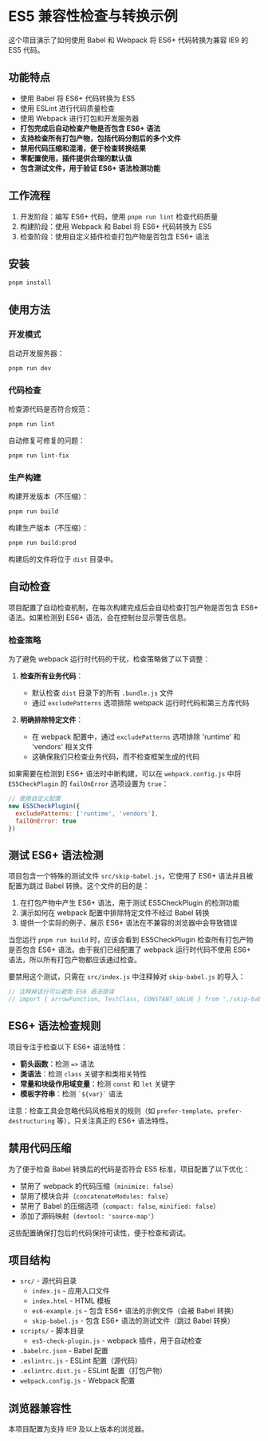 # ES5 兼容性检查与转换示例

这个项目演示了如何使用 Babel 和 Webpack 将 ES6+ 代码转换为兼容 IE9 的 ES5 代码。

## 功能特点

- 使用 Babel 将 ES6+ 代码转换为 ES5
- 使用 ESLint 进行代码质量检查
- 使用 Webpack 进行打包和开发服务器
- **打包完成后自动检查产物是否包含 ES6+ 语法**
- **支持检查所有打包产物，包括代码分割后的多个文件**
- **禁用代码压缩和混淆，便于检查转换结果**
- **零配置使用，插件提供合理的默认值**
- **包含测试文件，用于验证 ES6+ 语法检测功能**

## 工作流程

1. 开发阶段：编写 ES6+ 代码，使用 `pnpm run lint` 检查代码质量
2. 构建阶段：使用 Webpack 和 Babel 将 ES6+ 代码转换为 ES5
3. 检查阶段：使用自定义插件检查打包产物是否包含 ES6+ 语法

## 安装

```bash
pnpm install
```

## 使用方法

### 开发模式

启动开发服务器：

```bash
pnpm run dev
```

### 代码检查

检查源代码是否符合规范：

```bash
pnpm run lint
```

自动修复可修复的问题：

```bash
pnpm run lint-fix
```

### 生产构建

构建开发版本（不压缩）：

```bash
pnpm run build
```

构建生产版本（不压缩）：

```bash
pnpm run build:prod
```

构建后的文件将位于 `dist` 目录中。

## 自动检查

项目配置了自动检查机制，在每次构建完成后会自动检查打包产物是否包含 ES6+ 语法。如果检测到 ES6+ 语法，会在控制台显示警告信息。

### 检查策略

为了避免 webpack 运行时代码的干扰，检查策略做了以下调整：

1. **检查所有业务代码**：
   - 默认检查 `dist` 目录下的所有 `.bundle.js` 文件
   - 通过 `excludePatterns` 选项排除 webpack 运行时代码和第三方库代码

2. **明确排除特定文件**：
   - 在 webpack 配置中，通过 `excludePatterns` 选项排除 'runtime' 和 'vendors' 相关文件
   - 这确保我们只检查业务代码，而不检查框架生成的代码

如果需要在检测到 ES6+ 语法时中断构建，可以在 `webpack.config.js` 中将 `ES5CheckPlugin` 的 `failOnError` 选项设置为 `true`：

```javascript
// 使用自定义配置
new ES5CheckPlugin({
  excludePatterns: ['runtime', 'vendors'],
  failOnError: true
})
```

## 测试 ES6+ 语法检测

项目包含一个特殊的测试文件 `src/skip-babel.js`，它使用了 ES6+ 语法并且被配置为跳过 Babel 转换。这个文件的目的是：

1. 在打包产物中产生 ES6+ 语法，用于测试 ES5CheckPlugin 的检测功能
2. 演示如何在 webpack 配置中排除特定文件不经过 Babel 转换
3. 提供一个实际的例子，展示 ES6+ 语法在不兼容的浏览器中会导致错误

当您运行 `pnpm run build` 时，应该会看到 ES5CheckPlugin 检查所有打包产物是否包含 ES6+ 语法。由于我们已经配置了 webpack 运行时代码不使用 ES6+ 语法，所以所有打包产物都应该通过检查。

要禁用这个测试，只需在 `src/index.js` 中注释掉对 `skip-babel.js` 的导入：

```javascript
// 注释掉这行可以避免 ES6 语法错误
// import { arrowFunction, TestClass, CONSTANT_VALUE } from './skip-babel';
```

## ES6+ 语法检查规则

项目专注于检查以下 ES6+ 语法特性：

- **箭头函数**：检测 `=>` 语法
- **类语法**：检测 `class` 关键字和类相关特性
- **常量和块级作用域变量**：检测 `const` 和 `let` 关键字
- **模板字符串**：检测 `` `${var}` `` 语法

注意：检查工具会忽略代码风格相关的规则（如 `prefer-template`、`prefer-destructuring` 等），只关注真正的 ES6+ 语法特性。

## 禁用代码压缩

为了便于检查 Babel 转换后的代码是否符合 ES5 标准，项目配置了以下优化：

- 禁用了 webpack 的代码压缩（`minimize: false`）
- 禁用了模块合并（`concatenateModules: false`）
- 禁用了 Babel 的压缩选项（`compact: false`, `minified: false`）
- 添加了源码映射（`devtool: 'source-map'`）

这些配置确保打包后的代码保持可读性，便于检查和调试。

## 项目结构

- `src/` - 源代码目录
  - `index.js` - 应用入口文件
  - `index.html` - HTML 模板
  - `es6-example.js` - 包含 ES6+ 语法的示例文件（会被 Babel 转换）
  - `skip-babel.js` - 包含 ES6+ 语法的测试文件（跳过 Babel 转换）
- `scripts/` - 脚本目录
  - `es5-check-plugin.js` - webpack 插件，用于自动检查
- `.babelrc.json` - Babel 配置
- `.eslintrc.js` - ESLint 配置（源代码）
- `.eslintrc.dist.js` - ESLint 配置（打包产物）
- `webpack.config.js` - Webpack 配置

## 浏览器兼容性

本项目配置为支持 IE9 及以上版本的浏览器。
